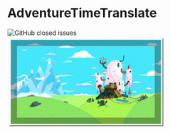 # AdventureTimeTranslate 

![GitHub closed issues](https://img.shields.io/github/issues-closed/januarythirtyfirst/AdventureTimeTranslate?label=AdventureTimeTranslate%20-%20issue&logo=%23181717&style=plastic)  
<img src="img/020.jpg" width="70%"></img>



